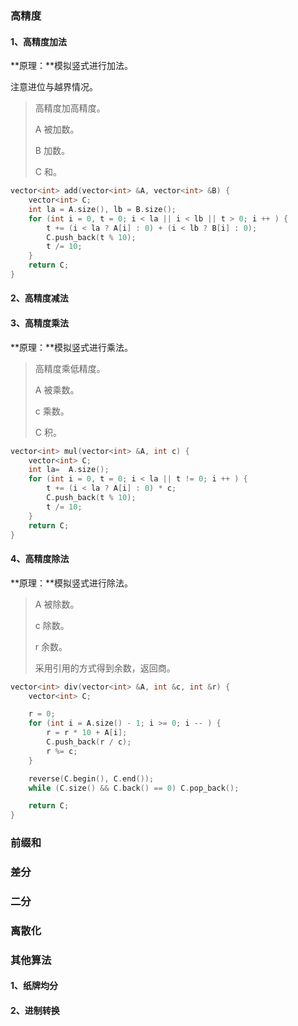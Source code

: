 ### 高精度

#### 1、高精度加法

**原理：**模拟竖式进行加法。

注意进位与越界情况。

> 高精度加高精度。
>
> A 被加数。
>
> B 加数。
>
> C 和。

```cpp
vector<int> add(vector<int> &A, vector<int> &B) {
	vector<int> C;
	int la = A.size(), lb = B.size();
	for (int i = 0, t = 0; i < la || i < lb || t > 0; i ++ ) {
		t += (i < la ? A[i] : 0) + (i < lb ? B[i] : 0);
		C.push_back(t % 10);
		t /= 10;
	}
	return C;
}
```



#### 2、高精度减法

#### 3、高精度乘法

**原理：**模拟竖式进行乘法。

>高精度乘低精度。
>
>A 被乘数。
>
>c 乘数。
>
>C 积。

```cpp
vector<int> mul(vector<int> &A, int c) {
	vector<int> C;
	int la=  A.size();
	for (int i = 0, t = 0; i < la || t != 0; i ++ ) {
		t += (i < la ? A[i] : 0) * c;
		C.push_back(t % 10);
		t /= 10;
	}
	return C;
}
```





#### 4、高精度除法

**原理：**模拟竖式进行除法。

> A 被除数。
>
> c 除数。
>
> r 余数。
>
> 采用引用的方式得到余数，返回商。

```cpp
vector<int> div(vector<int> &A, int &c, int &r) {
    vector<int> C;

    r = 0;
    for (int i = A.size() - 1; i >= 0; i -- ) {
        r = r * 10 + A[i];
        C.push_back(r / c);
        r %= c;
    }

    reverse(C.begin(), C.end());
    while (C.size() && C.back() == 0) C.pop_back();

    return C;
}
```



### 前缀和

### 差分

### 二分



### 离散化

### 其他算法

#### 1、纸牌均分

#### 2、进制转换
